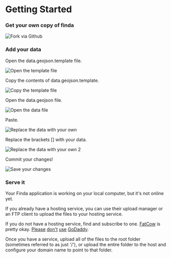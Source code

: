 # Getting Started

### Get your own copy of finda
![Fork via Github](wiki/readme_img/fork.png)

### Add your data

Open the data.geojson.template file.

![Open the template file](wiki/readme_img/open_template.png)

Copy the contents of data.geojson.template.

![Copy the template file](wiki/readme_img/copy_template.png)

Open the data.geojson file.

![Open the data file](wiki/readme_img/open_data_file.png)

Paste.

![Replace the data with your own](wiki/readme_img/replace_data.png)

Replace the brackets [] with your data.

![Replace the data with your own 2](wiki/readme_img/paste_data.png)

Commit your changes!

![Save your changes](wiki/readme_img/commit.png)

### Serve it

Your Finda application is working on your local computer, but it's not online yet.

If you already have a hosting service, you can use their upload manager or an FTP client to upload the files to your hosting service.

If you do not have a hosting service, find and subscribe to one. [FatCow](http://www.fatcow.com/) is pretty okay. [Please][1] [don't][2] [use][3] [GoDaddy][4].

[1]: http://breakupwithgodaddy.com/
[2]: http://www.youtube.com/watch?v=_TbjSswtuNA#t=85
[3]: http://msmagazine.com/blog/2013/02/04/top-five-sexist-super-bowl-ads-2013/
[4]: http://www.missrepresentation.org/media/notbuyingit-godaddy-disappoints-again/

Once you have a service, upload all of the files to the root folder (sometimes referred to as just '/'), or upload the entire folder to the host and configure your domain name to point to that folder.
